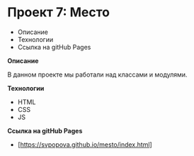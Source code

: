 # Проект 7: Место

* Описание
* Технологии
* Ссылка на gitHub Pages

**Описание**

В данном проекте мы работали над классами и модулями.

**Технологии**

* HTML 
* CSS
* JS


**Ссылка на gitHub Pages**

* [https://svpopova.github.io/mesto/index.html]
